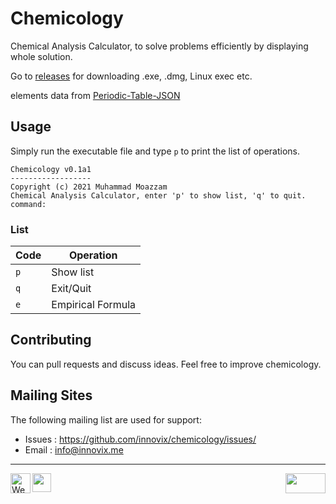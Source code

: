 # Chemicology

Chemical Analysis Calculator, to solve problems efficiently by displaying whole solution.

Go to [releases]() for downloading .exe, .dmg, Linux exec etc.

elements data from [Periodic-Table-JSON](https://github.com/Bowserinator/Periodic-Table-JSON)

## Usage

Simply run the executable file and type `p` to print the list of operations.
```
Chemicology v0.1a1
------------------
Copyright (c) 2021 Muhammad Moazzam
Chemical Analysis Calculator, enter 'p' to show list, 'q' to quit.
command: 
```

### List
| Code | Operation |
|------|-----------|
| `p` | Show list |
| `q` | Exit/Quit |
|`e` | Empirical Formula |

Contributing
------------

You can pull requests and discuss ideas.
Feel free to improve chemicology.

Mailing Sites
-------------

The following mailing list are used for support:

* Issues : https://github.com/innovix/chemicology/issues/
* Email     : info@innovix.me

-------------
<a href="https://innovix.me/chemicology" title="Website"><img src="https://www.freeiconspng.com/uploads/website-icon-8.png" align="left" height="32" width="32" alt="Website .png" /></a>
<a href="https://chemicology.readthedocs.org/" title="Docs"><img src="https://cdn.onlinewebfonts.com/svg/img_162799.png" align="left" height="30" width="30" /></a>
<a href="https://www.gnu.org/licenses/gpl-3.0.en.html" title="Licence"><img src="https://www.gnu.org/graphics/gplv3-127x51.png"  align="right" height="32" width="64" /></a>